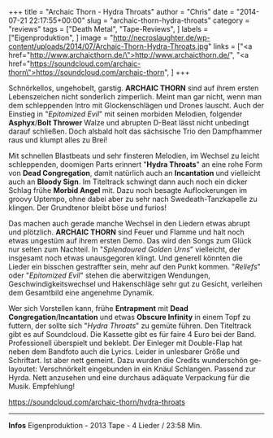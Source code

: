 +++
title = "﻿Archaic Thorn - Hydra Throats"
author = "Chris"
date = "2014-07-21 22:17:55+00:00"
slug = "archaic-thorn-hydra-throats"
category = "reviews"
tags = ["Death Metal", "Tape-Reviews", ]
labels = ["Eigenproduktion", ]
image = "http://necroslaughter.de/wp-content/uploads/2014/07/Archaic-Thorn-Hydra-Throats.jpg"
links = ["<a href=\"http://www.archaicthorn.de/\">http://www.archaicthorn.de/</a>", "<a href=\"https://soundcloud.com/archaic-thorn\">https://soundcloud.com/archaic-thorn</a>", ]
+++

Schnörkellos, ungehobelt, garstig. **ARCHAIC THORN** sind auf ihrem ersten Lebenszeichen nicht sonderlich zimperlich. Meint man gar nicht, wenn man dem schleppenden Intro mit Glockenschlägen und Drones lauscht. Auch der Einstieg in "_Epitomized Evil_" mit seinen morbiden Melodien, folgender **Asphyx**/**Bolt Thrower** Walze und abrupten D-Beat lässt nicht unbedingt darauf schließen. Doch alsbald holt das sächsische Trio den Dampfhammer raus und klumpt alles zu Brei!

Mit schnellen Blastbeats und sehr finsteren Melodien, im Wechsel zu leicht schleppenden, doomigen Parts erinnert "**Hydra Throats**" an eine rohe Form von **Dead Congregation**, damit natürlich auch an **Incantation** und vielleicht auch an **Bloody Sign**. Im Titeltrack schwingt dann auch noch ein dicker Schlag frühe **Morbid Angel** mit. Dazu noch besagte Auflockerungen im groovy Uptempo, ohne dabei aber zu sehr nach Swedeath-Tanzkapelle zu klingen. Der Grundtenor bleibt böse und furios!

Das machen auch gerade manche Wechsel in den Liedern etwas abrupt und plötzlich. **ARCHAIC THORN** sind Feuer und Flamme und halt noch etwas ungestüm auf ihrem ersten Demo. Das wird den Songs zum Glück nur selten zum Nachteil. In "_Splendoured Golden Urns_" vielleicht, der insgesamt noch etwas unausgegoren klingt. Und generell könnten die Lieder ein bisschen gestraffter sein, mehr auf den Punkt kommen. "_Reliefs_" oder "_Epitomized Evil_" stehen die aberwitzigen Wendungen, Geschwindigkeitswechsel und Hakenschläge sehr gut zu Gesicht, verleihen dem Gesamtbild eine angenehme Dynamik.

Wer sich Vorstellen kann, frühe **Entrapment** mit **Dead Congregation**/**Incantation** und etwas **Obscure Infinity** in einem Topf zu futtern, der sollte sich "_Hydra Throats_" zu gemüte führen. Den Titeltrack gibt es auf Soundcloud. Die Kassette gibt es für faire 4 Euro bei der Band. Professionell überspielt und beklebt. Der Einleger mit Double-Flap hat neben dem Bandfoto auch die Lyrics. Leider in unlesbarer Größe und Schriftart. Ist aber nett gemeint. Dazu wurden die Credits wunderschön ge-layoutet: Verschnörkelt eingebunden in ein Knäul Schlangen. Passend zur Hyrda. Nett anzusehen und eine durchaus adäquate Verpackung für die Musik. Empfehlung!

https://soundcloud.com/archaic-thorn/hydra-throats



---
**Infos**
Eigenproduktion - 2013
Tape - 4 Lieder / 23:58 Min.
